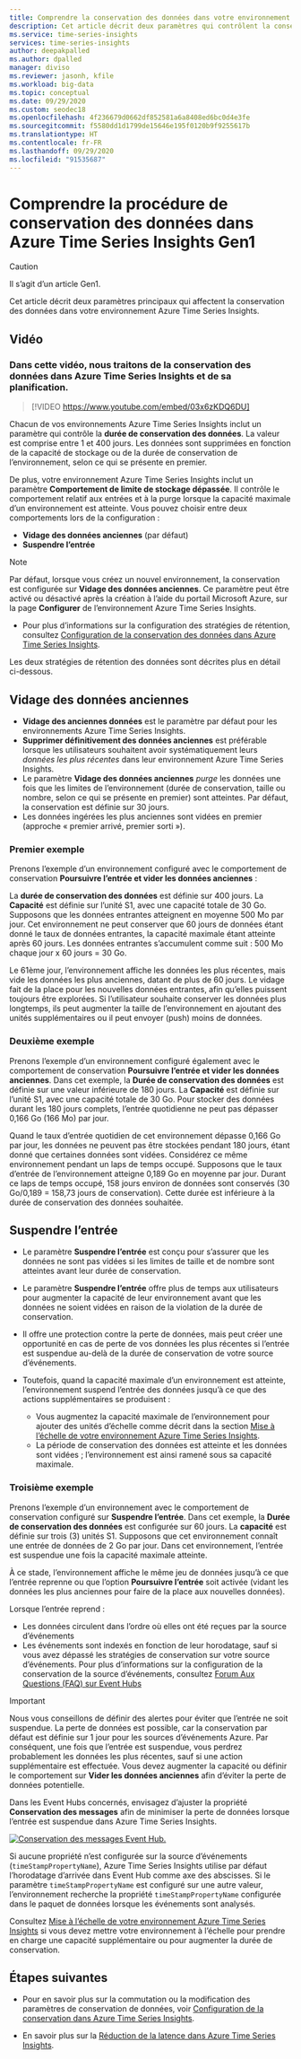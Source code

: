 ```yaml
---
title: Comprendre la conservation des données dans votre environnement - Azure Time Series Insights | Microsoft Docs
description: Cet article décrit deux paramètres qui contrôlent la conservation des données dans votre environnement Azure Time Series Insights.
ms.service: time-series-insights
services: time-series-insights
author: deepakpalled
ms.author: dpalled
manager: diviso
ms.reviewer: jasonh, kfile
ms.workload: big-data
ms.topic: conceptual
ms.date: 09/29/2020
ms.custom: seodec18
ms.openlocfilehash: 4f236679d0662df852581a6a8408ed6bc0d4e3fe
ms.sourcegitcommit: f5580dd1d1799de15646e195f0120b9f9255617b
ms.translationtype: HT
ms.contentlocale: fr-FR
ms.lasthandoff: 09/29/2020
ms.locfileid: "91535687"
---
```

# <a name="understand-data-retention-in-azure-time-series-insights-gen1"></a>Comprendre la procédure de conservation des données dans Azure Time Series Insights Gen1

> [!CAUTION]
> Il s’agit d’un article Gen1.

Cet article décrit deux paramètres principaux qui affectent la conservation des données dans votre environnement Azure Time Series Insights.

## <a name="video"></a>Vidéo

### <a name="the-following-video-summarizes-azure-time-series-insights-data-retention-and-how-to-plan-for-itbr"></a>Dans cette vidéo, nous traitons de la conservation des données dans Azure Time Series Insights et de sa planification.</br>

> [!VIDEO https://www.youtube.com/embed/03x6zKDQ6DU]

Chacun de vos environnements Azure Time Series Insights inclut un paramètre qui contrôle la **durée de conservation des données**. La valeur est comprise entre 1 et 400 jours. Les données sont supprimées en fonction de la capacité de stockage ou de la durée de conservation de l’environnement, selon ce qui se présente en premier.

De plus, votre environnement Azure Time Series Insights inclut un paramètre **Comportement de limite de stockage dépassée**. Il contrôle le comportement relatif aux entrées et à la purge lorsque la capacité maximale d’un environnement est atteinte. Vous pouvez choisir entre deux comportements lors de la configuration :

- **Vidage des données anciennes** (par défaut)  
- **Suspendre l’entrée**

> [!NOTE]
> Par défaut, lorsque vous créez un nouvel environnement, la conservation est configurée sur **Vidage des données anciennes**. Ce paramètre peut être activé ou désactivé après la création à l’aide du portail Microsoft Azure, sur la page **Configurer** de l’environnement Azure Time Series Insights.
>
> - Pour plus d’informations sur la configuration des stratégies de rétention, consultez [Configuration de la conservation des données dans Azure Time Series Insights](time-series-insights-how-to-configure-retention.md).

Les deux stratégies de rétention des données sont décrites plus en détail ci-dessous.

## <a name="purge-old-data"></a>Vidage des données anciennes

- **Vidage des anciennes données** est le paramètre par défaut pour les environnements Azure Time Series Insights.  
- **Supprimer définitivement des données anciennes** est préférable lorsque les utilisateurs souhaitent avoir systématiquement leurs *données les plus récentes* dans leur environnement Azure Time Series Insights.
- Le paramètre **Vidage des données anciennes** *purge* les données une fois que les limites de l’environnement (durée de conservation, taille ou nombre, selon ce qui se présente en premier) sont atteintes. Par défaut, la conservation est définie sur 30 jours.
- Les données ingérées les plus anciennes sont vidées en premier (approche « premier arrivé, premier sorti »).

### <a name="example-one"></a>Premier exemple

Prenons l’exemple d’un environnement configuré avec le comportement de conservation **Poursuivre l’entrée et vider les données anciennes** :

La **durée de conservation des données** est définie sur 400 jours. La **Capacité** est définie sur l’unité S1, avec une capacité totale de 30 Go. Supposons que les données entrantes atteignent en moyenne 500 Mo par jour. Cet environnement ne peut conserver que 60 jours de données étant donné le taux de données entrantes, la capacité maximale étant atteinte après 60 jours. Les données entrantes s’accumulent comme suit : 500 Mo chaque jour x 60 jours = 30 Go.

Le 61ème jour, l’environnement affiche les données les plus récentes, mais vide les données les plus anciennes, datant de plus de 60 jours. Le vidage fait de la place pour les nouvelles données entrantes, afin qu’elles puissent toujours être explorées. Si l’utilisateur souhaite conserver les données plus longtemps, ils peut augmenter la taille de l’environnement en ajoutant des unités supplémentaires ou il peut envoyer (push) moins de données.  

### <a name="example-two"></a>Deuxième exemple

Prenons l’exemple d’un environnement configuré également avec le comportement de conservation **Poursuivre l’entrée et vider les données anciennes**. Dans cet exemple, la **Durée de conservation des données** est définie sur une valeur inférieure de 180 jours. La **Capacité** est définie sur l’unité S1, avec une capacité totale de 30 Go. Pour stocker des données durant les 180 jours complets, l’entrée quotidienne ne peut pas dépasser 0,166 Go (166 Mo) par jour.  

Quand le taux d’entrée quotidien de cet environnement dépasse 0,166 Go par jour, les données ne peuvent pas être stockées pendant 180 jours, étant donné que certaines données sont vidées. Considérez ce même environnement pendant un laps de temps occupé. Supposons que le taux d’entrée de l’environnement atteigne 0,189 Go en moyenne par jour. Durant ce laps de temps occupé, 158 jours environ de données sont conservés (30 Go/0,189 = 158,73 jours de conservation). Cette durée est inférieure à la durée de conservation des données souhaitée.

## <a name="pause-ingress"></a>Suspendre l’entrée

- Le paramètre **Suspendre l’entrée** est conçu pour s’assurer que les données ne sont pas vidées si les limites de taille et de nombre sont atteintes avant leur durée de conservation.  
- Le paramètre **Suspendre l’entrée** offre plus de temps aux utilisateurs pour augmenter la capacité de leur environnement avant que les données ne soient vidées en raison de la violation de la durée de conservation.
- Il offre une protection contre la perte de données, mais peut créer une opportunité en cas de perte de vos données les plus récentes si l’entrée est suspendue au-delà de la durée de conservation de votre source d’événements.
- Toutefois, quand la capacité maximale d’un environnement est atteinte, l’environnement suspend l’entrée des données jusqu’à ce que des actions supplémentaires se produisent :

  - Vous augmentez la capacité maximale de l’environnement pour ajouter des unités d’échelle comme décrit dans la section [Mise à l’échelle de votre environnement Azure Time Series Insights](time-series-insights-how-to-scale-your-environment.md).
  - La période de conservation des données est atteinte et les données sont vidées ; l’environnement est ainsi ramené sous sa capacité maximale.

### <a name="example-three"></a>Troisième exemple

Prenons l’exemple d’un environnement avec le comportement de conservation configuré sur **Suspendre l’entrée**. Dans cet exemple, la **Durée de conservation des données** est configurée sur 60 jours. La **capacité** est définie sur trois (3) unités S1. Supposons que cet environnement connaît une entrée de données de 2 Go par jour. Dans cet environnement, l’entrée est suspendue une fois la capacité maximale atteinte.

À ce stade, l’environnement affiche le même jeu de données jusqu’à ce que l’entrée reprenne ou que l’option **Poursuivre l’entrée** soit activée (vidant les données les plus anciennes pour faire de la place aux nouvelles données).

Lorsque l’entrée reprend :

- Les données circulent dans l’ordre où elles ont été reçues par la source d’événements
- Les événements sont indexés en fonction de leur horodatage, sauf si vous avez dépassé les stratégies de conservation sur votre source d’événements. Pour plus d’informations sur la configuration de la conservation de la source d’événements, consultez [Forum Aux Questions (FAQ) sur Event Hubs](../event-hubs/event-hubs-faq.md)

> [!IMPORTANT]
> Nous vous conseillons de définir des alertes pour éviter que l’entrée ne soit suspendue. La perte de données est possible, car la conservation par défaut est définie sur 1 jour pour les sources d’événements Azure. Par conséquent, une fois que l’entrée est suspendue, vous perdrez probablement les données les plus récentes, sauf si une action supplémentaire est effectuée. Vous devez augmenter la capacité ou définir le comportement sur **Vider les données anciennes** afin d’éviter la perte de données potentielle.

Dans les Event Hubs concernés, envisagez d’ajuster la propriété **Conservation des messages** afin de minimiser la perte de données lorsque l’entrée est suspendue dans Azure Time Series Insights.

[![Conservation des messages Event Hub.](media/time-series-insights-concepts-retention/event-hub-retention.png)](media/time-series-insights-concepts-retention/event-hub-retention.png#lightbox)

Si aucune propriété n’est configurée sur la source d’événements (`timeStampPropertyName`), Azure Time Series Insights utilise par défaut l’horodatage d’arrivée dans Event Hub comme axe des abscisses. Si le paramètre `timeStampPropertyName` est configuré sur une autre valeur, l’environnement recherche la propriété `timeStampPropertyName` configurée dans le paquet de données lorsque les événements sont analysés.

Consultez [Mise à l’échelle de votre environnement Azure Time Series Insights](time-series-insights-how-to-scale-your-environment.md) si vous devez mettre votre environnement à l’échelle pour prendre en charge une capacité supplémentaire ou pour augmenter la durée de conservation.

## <a name="next-steps"></a>Étapes suivantes

- Pour en savoir plus sur la commutation ou la modification des paramètres de conservation de données, voir [Configuration de la conservation dans Azure Time Series Insights](time-series-insights-how-to-configure-retention.md).

- En savoir plus sur la [Réduction de la latence dans Azure Time Series Insights](time-series-insights-environment-mitigate-latency.md).
